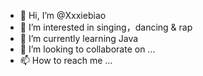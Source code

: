 - 👋 Hi, I’m @Xxxiebiao
- 👀 I’m interested in singing，dancing & rap
- 🌱 I’m currently learning Java 
- 💞️ I’m looking to collaborate on ...
- 📫 How to reach me ...

<!---
Xxxiebiao/Xxxiebiao is a ✨ special ✨ repository because its `README.md` (this file) appears on your GitHub profile.
You can click the Preview link to take a look at your changes.
--->
